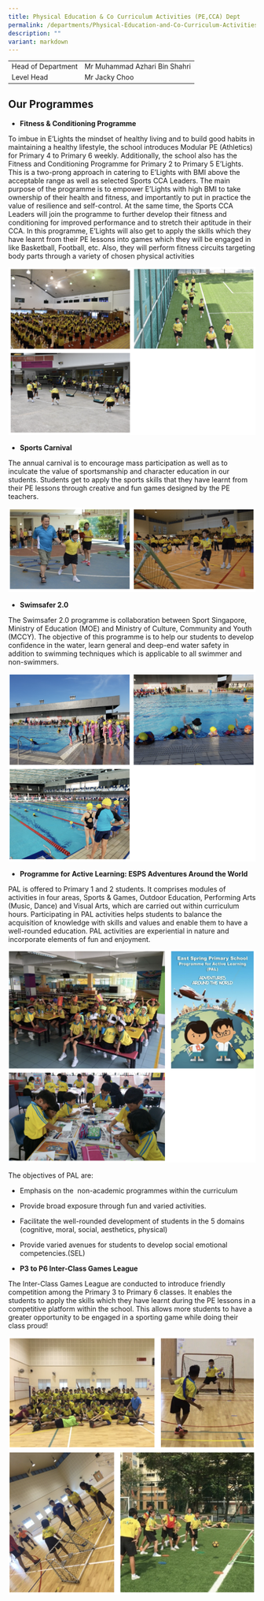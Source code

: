 ```yaml
---
title: Physical Education & Co Curriculum Activities (PE,CCA) Dept
permalink: /departments/Physical-Education-and-Co-Curriculum-Activities-PE-CCA-Dept/
description: ""
variant: markdown
---
```

|  | |
| -------- | -------- | 
| Head of Department   | Mr Muhammad Azhari Bin Shahri     | 
|Level Head| Mr Jacky Choo

Our Programmes
--------------

*   **Fitness & Conditioning Programme**

To imbue in E’Lights the mindset of healthy living and to build good habits in maintaining a healthy lifestyle, the school introduces Modular PE (Athletics) for Primary 4 to Primary 6 weekly. Additionally, the school also has the Fitness and Conditioning Programme for Primary 2 to Primary 5 E’Lights. This is a two-prong approach in catering to E’Lights with BMI above the acceptable range as well as selected Sports CCA Leaders. The main purpose of the programme is to empower E’Lights with high BMI to take ownership of their health and fitness, and importantly to put in practice the value of resilience and self-control. At the same time, the Sports CCA Leaders will join the programme to further develop their fitness and conditioning for improved performance and to stretch their aptitude in their CCA. In this programme, E’Lights will also get to apply the skills which they have learnt from their PE lessons into games which they will be engaged in like Basketball, Football, etc. Also, they will perform fitness circuits targeting body parts through a variety of chosen physical activities

![](/images/PE.png)

*   **Sports Carnival**

The annual carnival is to encourage mass participation as well as to inculcate the value of sportsmanship and character education in our students. Students get to apply the sports skills that they have learnt from their PE lessons through creative and fun games designed by the PE teachers.

![](/images/PE2.png)

*   **Swimsafer 2.0**  
    

The Swimsafer 2.0 programme is collaboration between Sport Singapore, Ministry of Education (MOE) and Ministry of Culture, Community and Youth (MCCY). The objective of this programme is to help our students to develop confidence in the water, learn general and deep-end water safety in addition to swimming techniques which is applicable to all swimmer and non-swimmers.

![](/images/PE3.png)

*   **Programme for Active Learning: ESPS Adventures Around the World**

PAL is offered to Primary 1 and 2 students. It comprises modules of activities in four areas, Sports & Games, Outdoor Education, Performing Arts (Music, Dance) and Visual Arts, which are carried out within curriculum hours. Participating in PAL activities helps students to balance the acquisition of knowledge with skills and values and enable them to have a well-rounded education. PAL activities are experiential in nature and incorporate elements of fun and enjoyment.

![](/images/PE4.png)

The objectives of PAL are:  

*   Emphasis on the  non-academic programmes within the curriculum
*   Provide broad exposure through fun and varied activities.
*   Facilitate the well-rounded development of students in the 5 domains (cognitive, moral, social, aesthetics, physical)
*   Provide varied avenues for students to develop social emotional competencies.(SEL)

*   **P3 to P6 Inter-Class Games League**

The Inter-Class Games League are conducted to introduce friendly competition among the Primary 3 to Primary 6 classes. It enables the students to apply the skills which they have learnt during the PE lessons in a competitive platform within the school. This allows more students to have a greater opportunity to be engaged in a sporting game while doing their class proud!

![](/images/PE5.png)
![](/images/PE6.png)